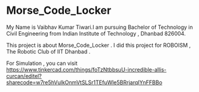 # Morse_Code_Locker

My Name is Vaibhav Kumar Tiwari.I am pursuing Bachelor of Technology in Civil Engineering from Indian Institute of Technology , Dhanbad 826004.

This project is about Morse_Code_Locker . I did this project for ROBOISM , The Robotic Club of IIT Dhanbad .

For Simulation , you can visit https://www.tinkercad.com/things/foTzNtbbsuU-incredible-allis-curcan/editel?sharecode=w7re5hVulkOnmVtSLSr1TEfuWle5BRrjarqIYnFFBBo
